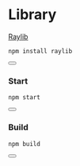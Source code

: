 # Library
[Raylib](https://github.com/RobLoach/node-raylib)
<div class="code-box">
  <pre><code>npm install raylib</code></pre>
  <button onclick="copyCode(this)"></button>
</div>

### Start
<div class="code-box">
  <pre><code>npm start</code></pre>
  <button onclick="copyCode(this)"></button>
</div>

### Build
<div class="code-box">
  <pre><code>npm build</code></pre>
  <button onclick="copyCode(this)"></button>
</div>